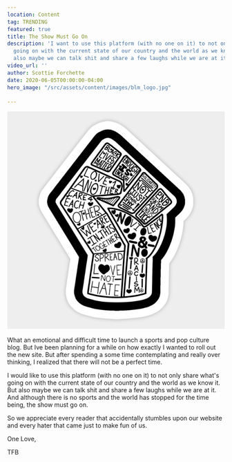 ```yaml
---
location: Content
tag: TRENDING
featured: true
title: The Show Must Go On
description: 'I want to use this platform (with no one on it) to not only share what''s
  going on with the current state of our country and the world as we know it. But
  also maybe we can talk shit and share a few laughs while we are at it. '
video_url: ''
author: Scottie Forchette
date: 2020-06-05T00:00:00-04:00
hero_image: "/src/assets/content/images/blm_logo.jpg"

---
```

![](/src/assets/content/images/blm_logo.jpg)

What an emotional and difficult time to launch a sports and pop culture blog. But Ive been planning for a while on how exactly I wanted to roll out the new site. But after spending a some time contemplating and really over thinking, I realized that there will not be a perfect time.

I would like to use this platform (with no one on it) to not only share what's going on with the current state of our country and the world as we know it. But also maybe we can talk shit and share a few laughs while we are at it. And although there is no sports and the world has stopped for the time being, the show must go on.

So we appreciate every reader that accidentally stumbles upon our website and every hater that came just to make fun of us.

One Love,

TFB